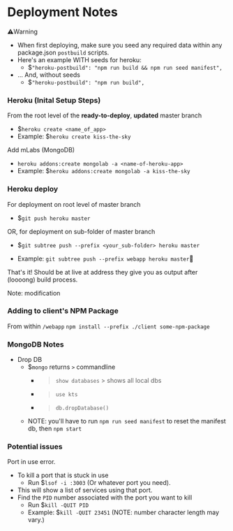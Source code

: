 # Deployment Notes

⚠️Warning

- When first deploying, make sure you seed any required data within any package.json `postbuild` scripts.
- Here's an example WITH seeds for heroku:
  - $`"heroku-postbuild": "npm run build && npm run seed manifest",`
- ... And, without seeds
  - $`"heroku-postbuild": "npm run build",`

### Heroku (Inital Setup Steps)

From the root level of the **ready-to-deploy**, **updated** master branch

- $`heroku create <name_of_app>`
- Example: $`heroku create kiss-the-sky`

Add mLabs (MongoDB)

- `heroku addons:create mongolab -a <name-of-heroku-app>`
- Example: $`heroku addons:create mongolab -a kiss-the-sky`

### Heroku deploy

For deployment on root level of master branch

- $`git push heroku master`

OR, for deployment on sub-folder of master branch

- $`git subtree push --prefix <your_sub-folder> heroku master`

- Example: `git subtree push --prefix webapp heroku master`🧨

That's it! Should be at live at address they give you as output after (loooong) build process.

Note: modification

### Adding to client's NPM Package

From within `/webapp`
`npm install --prefix ./client some-npm-package`

### MongoDB Notes
- Drop DB
  - $`mongo` returns `>` commandline
    - >`show databases` > shows all local dbs
    - >`use kts`
    - >`db.dropDatabase()`
  - NOTE: you'll have to run `npm run seed manifest` to reset the manifest db, then `npm start`

### Potential issues

Port in use error.
- To kill a port that is stuck in use
  - Run $`lsof -i :3003` (Or whatever port you need).
- This will show a list of services using that port.
- Find the `PID` number associated with the port you want to kill
  - Run $`kill -QUIT PID`
  - Example: $`kill -QUIT 23451` (NOTE: number character length may vary.)
